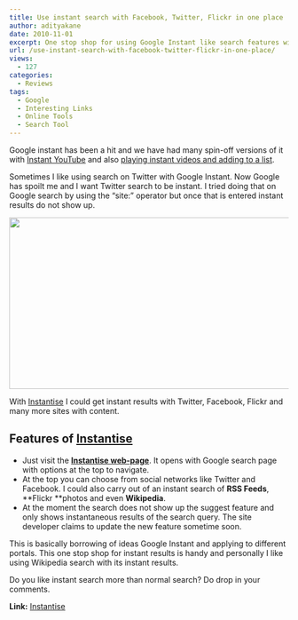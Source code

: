 ```yaml
---
title: Use instant search with Facebook, Twitter, Flickr in one place
author: adityakane
date: 2010-11-01
excerpt: One stop shop for using Google Instant like search features with Twitter, Facebook, Flickr, Wikipedia and other common and famous web services.
url: /use-instant-search-with-facebook-twitter-flickr-in-one-place/
views:
  - 127
categories:
  - Reviews
tags:
  - Google
  - Interesting Links
  - Online Tools
  - Search Tool
---
```

Google instant has been a hit and we have had many spin-off versions of it with [Instant YouTube][1] and also [playing instant videos and adding to a list][2].

Sometimes I like using search on Twitter with Google Instant. Now Google has spoilt me and I want Twitter search to be instant. I tried doing that on Google search by using the “site:” operator but once that is entered instant results do not show up.

<a rel="attachment wp-att-31468" href="http://devilsworkshop.org/use-instant-search-with-facebook-twitter-flickr-in-one-place/instant_search_multiple_sites/"><img class="alignnone size-full wp-image-31468" title="instant_search_multiple_sites" src="http://cdn.devilsworkshop.org/files/2010/11/instant_search_multiple_sites.png" alt="" width="550" height="309" /></a>

With <a href="http://instantise.com/" onclick="_gaq.push(['_trackEvent', 'outbound-article', 'http://instantise.com/', 'Instantise']);" >Instantise</a> I could get instant results with Twitter, Facebook, Flickr and many more sites with content.

## Features of <a href="http://instantise.com/" onclick="_gaq.push(['_trackEvent', 'outbound-article', 'http://instantise.com/', 'Instantise']);" >Instantise</a>

  * Just visit the **<a href="http://instantise.com/" onclick="_gaq.push(['_trackEvent', 'outbound-article', 'http://instantise.com/', 'Instantise web-page']);" >Instantise web-page</a>**. It opens with Google search page with options at the top to navigate.
  * At the top you can choose from social networks like Twitter and Facebook. I could also carry out of an instant search of **RSS Feeds**, **Flickr **photos and even **Wikipedia**.
  * At the moment the search does not show up the suggest feature and only shows instantaneous results of the search query. The site developer claims to update the new feature sometime soon.

This is basically borrowing of ideas Google Instant and applying to different portals. This one stop shop for instant results is handy and personally I like using Wikipedia search with its instant results.

Do you like instant search more than normal search? Do drop in your comments.

**Link:** <a href="http://instantise.com/" onclick="_gaq.push(['_trackEvent', 'outbound-article', 'http://instantise.com/', 'Instantise']);" >Instantise</a>

 [1]: http://devilsworkshop.org/search-for-videos-instantly-with-youtube-instant/
 [2]: http://devilsworkshop.org/instant-search-youtube-videos-list/
